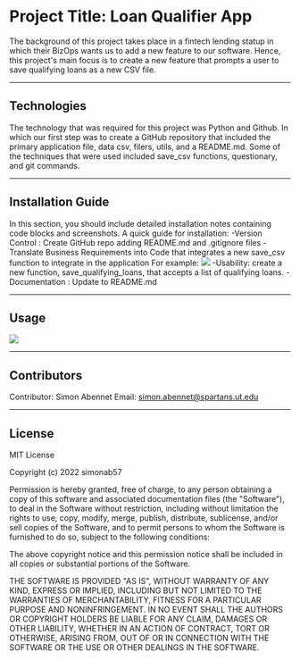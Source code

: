 # Project Title: Loan Qualifier App

The background of this project takes place in a fintech lending statup in which their BizOps wants us to add a new feature to our software. Hence, this project's main focus is to create a new feature that prompts a user to save qualifying loans as a new CSV file.

---

## Technologies

The technology that was required for this project was Python and Github. In which our first step was to create a GitHub repository that included the primary application file, data csv, filers, utils, and a README.md. Some of the techniques that were used included save_csv functions, questionary, and git commands.

---

## Installation Guide

In this section, you should include detailed installation notes containing code blocks and screenshots.
A quick guide for installation: 
-Version Control : Create GitHub repo adding README.md and .gitignore files
-Translate Business Requirements into Code that integrates a new save_csv function to integrate in the application For example:  ![](../../Screen%20Shot%202022-08-11%20at%2011.31.19%20AM.png)
-Usability: create a new function, save_qualifying_loans, that accepts a list of qualifying loans. 
-Documentation : Update to README.md

---

## Usage

![](../../Screen%20Shot%202022-08-09%20at%2011.51.55%20AM.png)

---

## Contributors

Contributor: Simon Abennet
Email: simon.abennet@spartans.ut.edu

---

## License

MIT License

Copyright (c) 2022 simonab57

Permission is hereby granted, free of charge, to any person obtaining a copy
of this software and associated documentation files (the "Software"), to deal
in the Software without restriction, including without limitation the rights
to use, copy, modify, merge, publish, distribute, sublicense, and/or sell
copies of the Software, and to permit persons to whom the Software is
furnished to do so, subject to the following conditions:

The above copyright notice and this permission notice shall be included in all
copies or substantial portions of the Software.

THE SOFTWARE IS PROVIDED "AS IS", WITHOUT WARRANTY OF ANY KIND, EXPRESS OR
IMPLIED, INCLUDING BUT NOT LIMITED TO THE WARRANTIES OF MERCHANTABILITY,
FITNESS FOR A PARTICULAR PURPOSE AND NONINFRINGEMENT. IN NO EVENT SHALL THE
AUTHORS OR COPYRIGHT HOLDERS BE LIABLE FOR ANY CLAIM, DAMAGES OR OTHER
LIABILITY, WHETHER IN AN ACTION OF CONTRACT, TORT OR OTHERWISE, ARISING FROM,
OUT OF OR IN CONNECTION WITH THE SOFTWARE OR THE USE OR OTHER DEALINGS IN THE
SOFTWARE.


